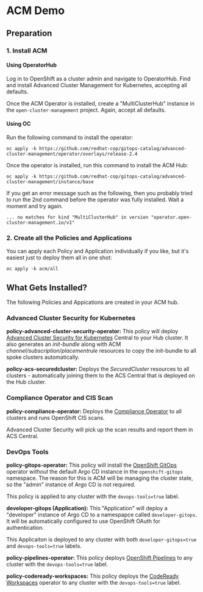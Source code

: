 # ACM Demo

## Preparation

### 1. Install ACM

#### Using OperatorHub

Log in to OpenShift as a cluster admin and navigate to OperatorHub.  Find and install Advanced Cluster Management for Kubernetes, accepting all defaults.

Once the ACM Operator is installed, create a "MultiClusterHub" instance in the `open-cluster-management` project.  Again, accept all defaults.

#### Using OC

Run the following command to install the operator:

```
oc apply -k https://github.com/redhat-cop/gitops-catalog/advanced-cluster-management/operator/overlays/release-2.4
```

Once the operator is installed, run this command to install the ACM Hub:

```
oc apply -k https://github.com/redhat-cop/gitops-catalog/advanced-cluster-management/instance/base
```

If you get an error message such as the following, then you probably tried to run the 2nd command before the operator was fully installed.  Wait a moment and try again.

```
... no matches for kind "MultiClusterHub" in version "operator.open-cluster-management.io/v1"
```


### 2. Create all the Policies and Applications

You can apply each Policy and Application individually if you like, but it's easiest just to deploy them all in one shot:

```
oc apply -k acm/all
```

## What Gets Installed?

The following Policies and Appications are created in your ACM hub.

### Advanced Cluster Security for Kubernetes

**policy-advanced-cluster-security-operator:** This policy will deploy [Advanced Cluster Security for Kubernetes](https://www.redhat.com/en/technologies/cloud-computing/openshift/advanced-cluster-security-kubernetes) Central to your Hub cluster.  It also generates an *init-bundle* along with ACM *channel/subscription/placementrule* resources to copy the init-bundle to all spoke clusters automatically.

**policy-acs-securedcluster:** Deploys the *SecuredCluster* resources to all clusters - automatically joining them to the ACS Central that is deployed on the Hub cluster.

### Compliance Operator and CIS Scan

**policy-compliance-operator:** Deploys the [Compliance Operator](https://docs.openshift.com/container-platform/4.9/security/compliance_operator/compliance-operator-understanding.html) to all clusters and runs OpenShift CIS scans.

Advanced Cluster Security will pick up the scan results and report them in ACS Central.

### DevOps Tools

**policy-gitops-operator:** This policy will install the [OpenShift GitOps](https://docs.openshift.com/container-platform/4.9/cicd/gitops/understanding-openshift-gitops.html) operator *without* the default Argo CD instance in the `openshift-gitops` namespace.  The reason for this is ACM will be managing the cluster state, so the "admin" instance of Argo CD is not required.

This policy is applied to any cluster with the `devops-tools=true` label.

**developer-gitops (Application):** This "Application" will deploy a "developer" instance of Argo CD to a namespapce called `developer-gitops`.  It will be automatically configured to use OpenShift OAuth for authentication.

This Applicaiton is deployed to any cluster with both `developer-gitops=true` and `devops-tools=true` labels.

**policy-pipelines-operator:** This policy deploys [OpenShift Pipelines](https://docs.openshift.com/container-platform/4.9/cicd/pipelines/understanding-openshift-pipelines.html) to any cluster with the `devops-tools=true` label.

**policy-codeready-workspaces:** 
This policy deploys the [CodeReady Workspaces]() operator to any cluster with the `devops-tools=true` label.
